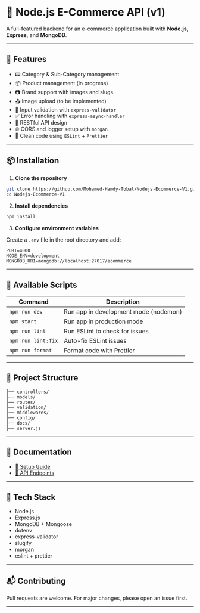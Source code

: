# 🛒 Node.js E-Commerce API (v1)

A full-featured backend for an e-commerce application built with **Node.js**, **Express**, and **MongoDB**.

---

## 🚀 Features

- 📟 Category & Sub-Category management
- 📦 Product management (in progress)
- 📷 Brand support with images and slugs
- 📤 Image upload (to be implemented)
- 🔐 Input validation with `express-validator`
- ✅ Error handling with `express-async-handler`
- 📂 RESTful API design
- 🌐 CORS and logger setup with `morgan`
- 🧹 Clean code using `ESLint` + `Prettier`

---

## 📦 Installation

1. **Clone the repository**

```bash
git clone https://github.com/Mohamed-Hamdy-Tobal/Nodejs-Ecommerce-V1.git
cd Nodejs-Ecommerce-V1
```

2. **Install dependencies**

```bash
npm install
```

3. **Configure environment variables**

Create a `.env` file in the root directory and add:

```env
PORT=4000
NODE_ENV=development
MONGODB_URI=mongodb://localhost:27017/ecommerce
```

---

## 🔧 Available Scripts

| Command            | Description                           |
| ------------------ | ------------------------------------- |
| `npm run dev`      | Run app in development mode (nodemon) |
| `npm start`        | Run app in production mode            |
| `npm run lint`     | Run ESLint to check for issues        |
| `npm run lint:fix` | Auto-fix ESLint issues                |
| `npm run format`   | Format code with Prettier             |

---

## 📁 Project Structure

```
├── controllers/
├── models/
├── routes/
├── validation/
├── middlewares/
├── config/
├── docs/
├── server.js
```

---

## 📄 Documentation

- [📖 Setup Guide](./docs/setup.md)
- [📡 API Endpoints](./docs/endpoints.md)

---

## 🥪 Tech Stack

- Node.js
- Express.js
- MongoDB + Mongoose
- dotenv
- express-validator
- slugify
- morgan
- eslint + prettier

---

## 📬 Contributing

Pull requests are welcome. For major changes, please open an issue first.

---
